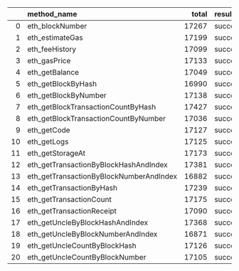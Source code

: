 |    | method_name                             |   total | result   |   count |   percentage |
|---:|:----------------------------------------|--------:|:---------|--------:|-------------:|
|  0 | eth_blockNumber                         |   17267 | success  |   14782 |     0.856084 |
|  1 | eth_estimateGas                         |   17199 | success  |   14687 |     0.853945 |
|  2 | eth_feeHistory                          |   17099 | success  |   14684 |     0.858764 |
|  3 | eth_gasPrice                            |   17133 | success  |   14650 |     0.855075 |
|  4 | eth_getBalance                          |   17049 | success  |   14563 |     0.854185 |
|  5 | eth_getBlockByHash                      |   16990 | success  |   14478 |     0.852148 |
|  6 | eth_getBlockByNumber                    |   17138 | success  |   14659 |     0.855351 |
|  7 | eth_getBlockTransactionCountByHash      |   17427 | success  |   14879 |     0.85379  |
|  8 | eth_getBlockTransactionCountByNumber    |   17036 | success  |   14582 |     0.855952 |
|  9 | eth_getCode                             |   17127 | success  |   14620 |     0.853623 |
| 10 | eth_getLogs                             |   17125 | success  |   14624 |     0.853956 |
| 11 | eth_getStorageAt                        |   17173 | success  |   14766 |     0.859838 |
| 12 | eth_getTransactionByBlockHashAndIndex   |   17381 | success  |   14816 |     0.852425 |
| 13 | eth_getTransactionByBlockNumberAndIndex |   16882 | success  |   14351 |     0.850077 |
| 14 | eth_getTransactionByHash                |   17239 | success  |   14672 |     0.851093 |
| 15 | eth_getTransactionCount                 |   17175 | success  |   14708 |     0.856361 |
| 16 | eth_getTransactionReceipt               |   17090 | success  |   14528 |     0.850088 |
| 17 | eth_getUncleByBlockHashAndIndex         |   17368 | success  |   14770 |     0.850415 |
| 18 | eth_getUncleByBlockNumberAndIndex       |   16871 | success  |   14402 |     0.853654 |
| 19 | eth_getUncleCountByBlockHash            |   17126 | success  |   14630 |     0.854257 |
| 20 | eth_getUncleCountByBlockNumber          |   17105 | success  |   14573 |     0.851973 |